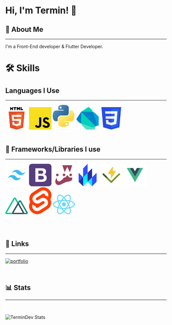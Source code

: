# Hi, I'm Termin! 👋

## 🚀 About Me

---

I'm a Front-End developer & Flutter Developer.

# 🛠 Skills

## Languages I Use

---

<img src="./images/html.png" width="70" />
<img src="./images/js.png" width="70" />
<img src="./images/python.png" width="70" />
<img src="./images/Dart-logo.png" width="70" />
<img src="./images/css.png" width="70" />

<br/>
<br/>

## 📙 Frameworks/Libraries I use

---

[<img src="./images/tailwind.png" width="70" />](https://tailwindcss.com/docs/)
[<img src="./images/bootstrap.png" width="70" />](https://getbootstrap.com/docs/5.2/)
[<img src="./images/jest-logo.png" width="70" />](https://jestjs.io/docs/getting-started)
[<img src="./images/lit.png" width="70" />](https://lit.dev/docs/)
[<img src="./images/vitest.png" width="70" />](https://vitest.dev/guide/)
[<img src="./images/vue.png" width="70" />](https://vuejs.org/guide/)
[<img src="./images/nuxt.png" width="70" />](https://nuxtjs.org/docs/)
[<img src="./images/svelte.png" width="70" />](https://svelte.dev/docs)
[<img src="./images/react.png" width="70" />](https://reactjs.org/docs/getting-started.html)

<br/>
<br/>

## 🔗 Links

---

[![portfolio](https://img.shields.io/badge/my_portfolio-000?style=for-the-badge&logo=ko-fi&logoColor=white)](https://termin.cypherbot.me/)

<br/>

## 📊 Stats

---

<br/>

![TerminDev Stats](https://github-readme-stats.vercel.app/api?username=termindev&show_icons=true&theme=gruvbox)

